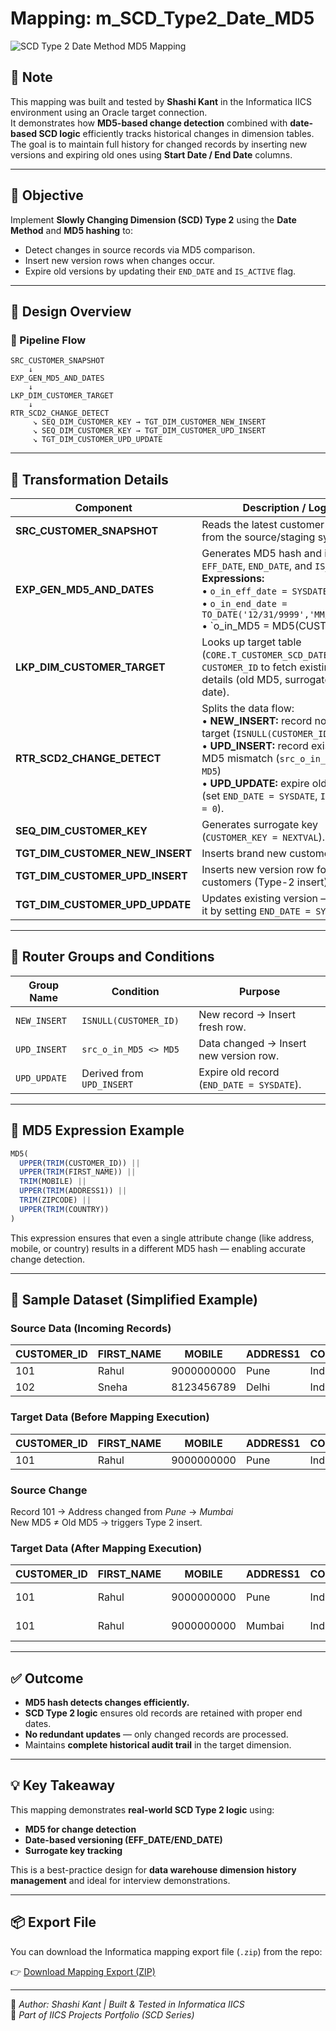 # Mapping: m_SCD_Type2_Date_MD5

![SCD Type 2 Date Method MD5 Mapping](../images/m_SCD_Type2_Date_MD5.png)

## 🧾 Note
This mapping was built and tested by **Shashi Kant** in the Informatica IICS environment using an Oracle target connection.  
It demonstrates how **MD5-based change detection** combined with **date-based SCD logic** efficiently tracks historical changes in dimension tables.  
The goal is to maintain full history for changed records by inserting new versions and expiring old ones using **Start Date / End Date** columns.

---

## 🎯 Objective
Implement **Slowly Changing Dimension (SCD) Type 2** using the **Date Method** and **MD5 hashing** to:
- Detect changes in source records via MD5 comparison.
- Insert new version rows when changes occur.
- Expire old versions by updating their `END_DATE` and `IS_ACTIVE` flag.

---

## 🧩 Design Overview
### 🔄 Pipeline Flow
```
SRC_CUSTOMER_SNAPSHOT
    ↓
EXP_GEN_MD5_AND_DATES
    ↓
LKP_DIM_CUSTOMER_TARGET
    ↓
RTR_SCD2_CHANGE_DETECT
     ↘︎ SEQ_DIM_CUSTOMER_KEY → TGT_DIM_CUSTOMER_NEW_INSERT
     ↘︎ SEQ_DIM_CUSTOMER_KEY → TGT_DIM_CUSTOMER_UPD_INSERT
     ↘︎ TGT_DIM_CUSTOMER_UPD_UPDATE
```

---

## 🧱 Transformation Details
| Component | Description / Logic |
|------------|--------------------|
| **SRC_CUSTOMER_SNAPSHOT** | Reads the latest customer snapshot from the source/staging system. |
| **EXP_GEN_MD5_AND_DATES** | Generates MD5 hash and initializes `EFF_DATE`, `END_DATE`, and `IS_ACTIVE`. <br> **Expressions:** <br>• `o_in_eff_date = SYSDATE` <br>• `o_in_end_date = TO_DATE('12/31/9999','MM/DD/YYYY')` <br>• `o_in_MD5 = MD5(CUSTOMER_ID || FIRST_NAME || MOBILE || ADDRESS1 || ZIPCODE || COUNTRY)` |
| **LKP_DIM_CUSTOMER_TARGET** | Looks up target table (`CORE.T_CUSTOMER_SCD_DATE_MD5`) by `CUSTOMER_ID` to fetch existing record details (old MD5, surrogate key, end date). |
| **RTR_SCD2_CHANGE_DETECT** | Splits the data flow: <br>• **NEW_INSERT:** record not found in target (`ISNULL(CUSTOMER_ID)`) <br>• **UPD_INSERT:** record exists but MD5 mismatch (`src_o_in_MD5 <> MD5`) <br>• **UPD_UPDATE:** expire old record (set `END_DATE = SYSDATE`, `IS_ACTIVE = 0`). |
| **SEQ_DIM_CUSTOMER_KEY** | Generates surrogate key (`CUSTOMER_KEY = NEXTVAL`). |
| **TGT_DIM_CUSTOMER_NEW_INSERT** | Inserts brand new customers. |
| **TGT_DIM_CUSTOMER_UPD_INSERT** | Inserts new version row for changed customers (Type-2 insert). |
| **TGT_DIM_CUSTOMER_UPD_UPDATE** | Updates existing version — expires it by setting `END_DATE = SYSDATE`. |

---

## 🧮 Router Groups and Conditions
| Group Name | Condition | Purpose |
|-------------|------------|----------|
| `NEW_INSERT` | `ISNULL(CUSTOMER_ID)` | New record → Insert fresh row. |
| `UPD_INSERT` | `src_o_in_MD5 <> MD5` | Data changed → Insert new version row. |
| `UPD_UPDATE` | Derived from `UPD_INSERT` | Expire old record (`END_DATE = SYSDATE`). |

---

## 🧠 MD5 Expression Example
```sql
MD5(
  UPPER(TRIM(CUSTOMER_ID)) ||
  UPPER(TRIM(FIRST_NAME)) ||
  TRIM(MOBILE) ||
  UPPER(TRIM(ADDRESS1)) ||
  TRIM(ZIPCODE) ||
  UPPER(TRIM(COUNTRY))
)
```
This expression ensures that even a single attribute change (like address, mobile, or country) results in a different MD5 hash — enabling accurate change detection.

---

## 🧾 Sample Dataset (Simplified Example)
### Source Data (Incoming Records)
| CUSTOMER_ID | FIRST_NAME | MOBILE | ADDRESS1 | COUNTRY | ZIPCODE |
|--------------|-------------|----------|-----------|----------|----------|
| 101 | Rahul | 9000000000 | Pune | India | 411001 |
| 102 | Sneha | 8123456789 | Delhi | India | 110001 |

### Target Data (Before Mapping Execution)
| CUSTOMER_ID | FIRST_NAME | MOBILE | ADDRESS1 | COUNTRY | ZIPCODE | MD5 | END_DATE | IS_ACTIVE |
|--------------|-------------|----------|-----------|----------|----------|------|-----------|------------|
| 101 | Rahul | 9000000000 | Pune | India | 411001 | 5A1F98C7C4... | 12/31/9999 | 1 |

### Source Change
Record 101 → Address changed from *Pune* → *Mumbai*  
New MD5 ≠ Old MD5 → triggers Type 2 insert.

### Target Data (After Mapping Execution)
| CUSTOMER_ID | FIRST_NAME | MOBILE | ADDRESS1 | COUNTRY | ZIPCODE | MD5 | START_DATE | END_DATE | IS_ACTIVE |
|--------------|-------------|----------|-----------|----------|----------|------|-------------|-----------|------------|
| 101 | Rahul | 9000000000 | Pune | India | 411001 | 5A1F98C7C4... | 01-Jan-2024 | 15-Oct-2025 | 0 |
| 101 | Rahul | 9000000000 | Mumbai | India | 400001 | 9E7C24F1A3... | 15-Oct-2025 | 31-Dec-9999 | 1 |

---

## ✅ Outcome
- **MD5 hash detects changes efficiently.**
- **SCD Type 2 logic** ensures old records are retained with proper end dates.
- **No redundant updates** — only changed records are processed.
- Maintains **complete historical audit trail** in the target dimension.

---

## 💡 Key Takeaway
This mapping demonstrates **real-world SCD Type 2 logic** using:
- **MD5 for change detection**
- **Date-based versioning (EFF_DATE/END_DATE)**
- **Surrogate key tracking**

This is a best-practice design for **data warehouse dimension history management** and ideal for interview demonstrations.

---

## 📦 Export File
You can download the Informatica mapping export file (`.zip`) from the repo:

👉 [Download Mapping Export (ZIP)](../jobs_exports/m_SCD_Type2_Date_MD5.zip)

---

🧠 *Author: Shashi Kant | Built & Tested in Informatica IICS*  
📁 *Part of IICS Projects Portfolio (SCD Series)*
